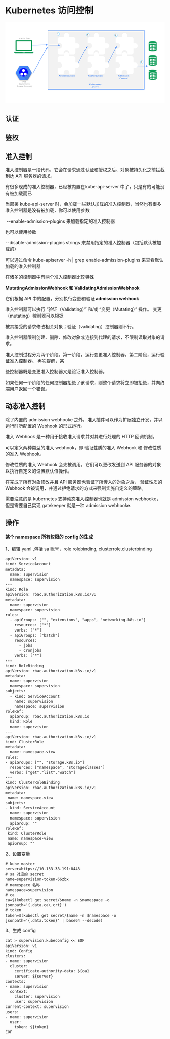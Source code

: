 # Kubernetes 访问控制

![image-20220501182232775](权限及认证.assets/image-20220501182232775.png)

## 认证

## 鉴权

## 准入控制

准入控制器是一段代码，它会在请求通过认证和授权之后、对象被持久化之前拦截到达 API 服务器的请求。

有很多现成的准入控制器，已经被内置在kube-api-server 中了，只是有的可能没有被加载而已

当部署 kube-api-server 时，会加载一些默认加载的准入控制器，当然也有很多准入控制器是没有被加载，你可以使用参数 

​	--enable-admission-plugins 来加载指定的准入控制器

也可以使用参数

--disable-admission-plugins strings 来禁用指定的准入控制器（包括默认被加载的）

可以通过命令 kube-apiserver -h | grep enable-admission-plugins 来查看默认加载的准入控制器



在诸多的控制器中有两个准入控制器比较特殊

**MutatingAdmissionWebhook 和 ValidatingAdmissionWebhook**

它们根据 API 中的配置，分别执行变更和验证 **admission wehhook**

准入控制器可以执行 “验证（Validating）” 和/或 “变更（Mutating）” 操作。 变更（mutating）控制器可以根据

被其接受的请求修改相关对象；验证（validating）控制器则不行。

准入控制器限制创建、删除、修改对象或连接到代理的请求，不限制读取对象的请求。

准入控制过程分为两个阶段。第一阶段，运行变更准入控制器。第二阶段，运行验证准入控制器。 再次提醒，某

些控制器既是变更准入控制器又是验证准入控制器。

如果任何一个阶段的任何控制器拒绝了该请求，则整个请求将立即被拒绝，并向终端用户返回一个错误。



## 动态准入控制

除了内置的 admission webhooke 之外，准入插件可以作为扩展独立开发，并以运行时所配置的 Webhook 的形式运行。 

准入 Webhook 是一种用于接收准入请求并对其进行处理的 HTTP 回调机制。 

可以定义两种类型的准入 webhook，即 验证性质的准入 Webhook 和 修改性质的准入 Webhook。 

修改性质的准入 Webhook 会先被调用。它们可以更改发送到 API 服务器的对象以执行自定义的设置默认值操作。

在完成了所有对象修改并且 API 服务器也验证了所传入的对象之后， 验证性质的 Webhook 会被调用，并通过拒绝请求的方式来强制实施自定义的策略。

需要注意的是 kubernetes 支持动态准入控制器也就是 admission webhooke，但是需要自己实现 gatekeeper 就是一种 admission webhooke.



## 操作

#### 某个 namespace 所有权限的 config 的生成

1、编辑 yaml ,包括 sa 账号，role rolebinding, clusterrole,clusterbinding

```
apiVersion: v1
kind: ServiceAccount
metadata:
  name: supervision
  namespace: supervision
---
kind: Role
apiVersion: rbac.authorization.k8s.io/v1
metadata:
  name: supervision
  namespace: supervision
rules:
  - apiGroups: ["", "extensions", "apps", "networking.k8s.io"]
    resources: ["*"]
    verbs: ["*"]
  - apiGroups: ["batch"]
    resources:
      - jobs
      - cronjobs
    verbs: ["*"]
---
kind: RoleBinding
apiVersion: rbac.authorization.k8s.io/v1
metadata:
  name: supervision
  namespace: supervision
subjects:
  - kind: ServiceAccount
    name: supervision
    namespace: supervision
roleRef:
  apiGroup: rbac.authorization.k8s.io
  kind: Role
  name: supervision
---
apiVersion: rbac.authorization.k8s.io/v1
kind: ClusterRole
metadata:
  name: namespace-view
rules:
- apiGroups: ["", "storage.k8s.io"]
  resources: ["namespace", "storageclasses"]
  verbs: ["get","list","watch"]
---
kind: ClusterRoleBinding
apiVersion: rbac.authorization.k8s.io/v1
metadata:
 name: namespace-view
subjects:
- kind: ServiceAccount
  name: supervision
  namespace: supervision
  apiGroup: ""
roleRef:
 kind: ClusterRole
 name: namespace-view
 apiGroup: ""
```

2、设置变量

```
# kube master
server=https://10.133.38.191:8443
# sa 对应的 secret
name=supervision-token-66zbx
# namespace 名称 
namespace=supervision
# ca
ca=$(kubectl get secret/$name -n $namespace -o jsonpath='{.data.ca\.crt}')
# token
token=$(kubectl get secret/$name -n $namespace -o jsonpath='{.data.token}' | base64 --decode)
```

3、生成 config

```
cat > supervision.kubeconfig << EOF
apiVersion: v1
kind: Config
clusters:
- name: supervision
  cluster:
    certificate-authority-data: ${ca}
    server: ${server}
contexts:
- name: supervision
  context:
    cluster: supervision
    user: supervision
current-context: supervision
users:
- name: supervision
  user:
    token: ${token}
EOF
```

